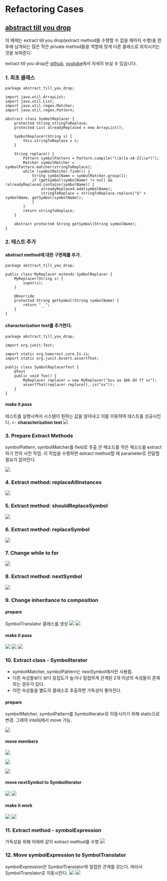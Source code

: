 # Refactoring Cases

## [abstract till you drop](https://thinkfoo.wordpress.com/2015/05/17/one-thing-abstract-till-you-drop/)

이 예제는 extract till you drop(extract method를 수행할 수 없을 때까지 수행)을 한 후에 남게되는 많은 작은 private method들을 역할에 맞게 다른 클래스로 위치시키는 것을 보여준다.

extract till you drop은 [github](https://raw.githubusercontent.com/msbaek/clean-coders-2013/master/2.Functions.png), [youtube](https://www.youtube.com/watch?v=GYNT7O3rLhU)에서 자세히 보실 수 있습니다.

### 1. 최초 클래스

```
package abstract_till_you_drop;

import java.util.ArrayList;
import java.util.List;
import java.util.regex.Matcher;
import java.util.regex.Pattern;

abstract class SymbolReplacer {
    protected String stringToReplace;
    protected List alreadyReplaced = new ArrayList();

    SymbolReplacer(String s) {
        this.stringToReplace = s;
    }

    String replace() {
        Pattern symbolPattern = Pattern.compile("\\$([a-zA-Z]\\w*)");
        Matcher symbolMatcher = symbolPattern.matcher(stringToReplace);
        while (symbolMatcher.find()) {
            String symbolName = symbolMatcher.group(1);
            if (getSymbol(symbolName) != null && !alreadyReplaced.contains(symbolName)) {
                alreadyReplaced.add(symbolName);
                stringToReplace = stringToReplace.replace("$" + symbolName, getSymbol(symbolName));
            }
        }
        return stringToReplace;
    }

    abstract protected String getSymbol(String symbolName);
}
```

### 2. 테스트 추가

#### abstract method에 대한 구현체를 추가.

```
package abstract_till_you_drop;

public class MyReplacer extends SymbolReplacer {
    MyReplacer(String s) {
        super(s);
    }

    @Override
    protected String getSymbol(String symbolName) {
        return "__";
    }
}
```

#### characterization test를 추가한다.

```
package abstract_till_you_drop;

import org.junit.Test;

import static org.hamcrest.core.Is.is;
import static org.junit.Assert.assertThat;

public class SymbolReplacerTest {
    @Test
    public void foo() {
        MyReplacer replacer = new MyReplacer("$ss aa $bb dd ff ss");
        assertThat(replacer.replace(), is("xx"));
    }
}
```

#### make it pass
테스트를 실행시켜서 시스템이 원하는 값을 알아내고 이를 이용하여 테스트를 성공시킨다. <- **characterization test**
![](https://api.monosnap.com/rpc/file/download?id=cT5fuxvetaBk2Abf3HvafvJGdyJq6w)

### 3. Prepare Extract Methods
symbolPattern, symbolMatcher를 field로 추출
큰 메소드를 작은 메소드를 extract하기 전의 사전 작업. 이 작업을 수행하면 extract method할 때 parameter로 전달할 필요가 없어진다.

![](https://api.monosnap.com/rpc/file/download?id=7kt24mePKPJ9fu9FQ77CaccQO4hjoc)

### 4. Extract method: replaceAllInstances
![](https://api.monosnap.com/rpc/file/download?id=V1h4JkqF7NA0qDFjHe8ZnlCakPqkxc)

### 5. Extract method: shouldReplaceSymbol
![](https://api.monosnap.com/rpc/file/download?id=rXgi4YvLF628KJOvZ8nZuuF1Oj4ank)

### 6. Extract method: replaceSymbol
![](https://api.monosnap.com/rpc/file/download?id=Tbe5Dj9XNloQ63G1QoSRtM9gl6653F)

### 7. Change while to for
![](https://api.monosnap.com/rpc/file/download?id=au3CPwAzkJjUqHWENJcc8YB26xY50G)

### 8. Extract method: nextSymbol
![](https://api.monosnap.com/rpc/file/download?id=xSXM4NMkocCjKKRkNYLCvhMadFFAmy)

### 9. Change inheritance to composition

#### prepare
SymbolTranslator 클래스를 생성
![](https://api.monosnap.com/rpc/file/download?id=S74yJJcF0YxXnuPix8I2m4i6lFoirJ)
![](https://api.monosnap.com/rpc/file/download?id=plLLZOHkqgGuvGgB1Dbari0PSLqYuL)

#### make it pass
![](https://api.monosnap.com/rpc/file/download?id=Wwb3LBU1mL1F5FvDPzBd6KHNvbB6Uj)
![](https://api.monosnap.com/rpc/file/download?id=D6XWjWjWc7IXOL4Rhq7sJUlN0vH4kL)
![](https://api.monosnap.com/rpc/file/download?id=Tv94ScsSeZLbJiHUjRRn4jKCEFuHaR)

### 10. Extract class - SymbolIterator
- symbolMatcher, symbolPattern는 nextSymbol에서만 사용됨.
- 다른 속성들보다 보다 응집도가 높거나 밀접하게 관계된 2개 이상의 속성들이 존재하는 경우가 있다.
- 이런 속성들을 별도의 클래스로 추출하면 가독성이 좋아진다.

#### prepare
symbolMatcher, symbolPattern를 SymbolIterator로 이동시키기 위해 static으로 변경. 그래야 intellij에서 move 가능.

![](https://api.monosnap.com/rpc/file/download?id=BROa3PK0RYpFKLHH0ySuLJnfLrPIr1)

#### move members
![](https://api.monosnap.com/rpc/file/download?id=iu4RX126OgGEyLjshlB22aBded237v)

![](https://api.monosnap.com/rpc/file/download?id=nYftViESspAkTA4QCH6zb3EnJDAnHV)

![](https://api.monosnap.com/rpc/file/download?id=K3xlfy6YHRMm8rDYN9H6nPJBI2jTFH)

#### move nextSymbol to SymbolIterator
![](https://api.monosnap.com/rpc/file/download?id=nf6nwOPbIx74tH2ypED9IwrGQnVPiz)
![](https://api.monosnap.com/rpc/file/download?id=7PMx0BO5qooDbbT3HmRjUDeqd8SwkP)

#### make it work
![](https://api.monosnap.com/rpc/file/download?id=Zm2w59OnJQVlgfhSOugdNV3HB2I5uh)
![](https://api.monosnap.com/rpc/file/download?id=IEpviDg3hESnggiN6a8JeBbYurUTNo)

### 11. Extract method - symbolExpression
가독성을 위해 아래와 같이 extract method를 수행
![](https://api.monosnap.com/rpc/file/download?id=dWHcZMuI2EGQ2uvoSsPekIWr7HZZDr)

### 12. Move symbolExpression to SymbolTranslator
symbolExpression은 SymbolTranslator와 밀접한 관계를 갖는다. 따라서 SymbolTranslator로 이동시킨다.
![](https://api.monosnap.com/rpc/file/download?id=VQwQqXjWq8iBtx6XRCI0qoPCWyrdwh)
![](https://api.monosnap.com/rpc/file/download?id=MBixZzmIeXiJD63lVjvDN0hUoCxClM)